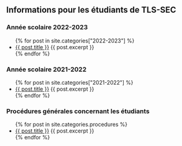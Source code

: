 ## Informations pour les étudiants de TLS-SEC

### Année scolaire 2022-2023
<ul>
{% for post in site.categories["2022-2023"] %}
<li>
  <a href="{{ post.url }}">{{ post.title }}</a>
  {{ post.excerpt }}
</li>
{% endfor %}
</ul>

### Année scolaire 2021-2022
<ul>
{% for post in site.categories["2021-2022"] %}
<li>
  <a href="{{ post.url }}">{{ post.title }}</a>
  {{ post.excerpt }}
</li>
{% endfor %}
</ul>

### Procédures générales concernant les étudiants
<ul>
{% for post in site.categories.procedures %}
<li>
  <a href="{{ post.url }}">{{ post.title }}</a>
  {{ post.excerpt }}
</li>
{% endfor %}
</ul>
